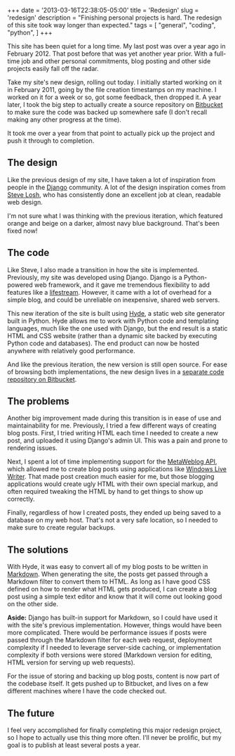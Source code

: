 +++
date = '2013-03-16T22:38:05-05:00'
title = 'Redesign'
slug = 'redesign'
description = "Finishing personal projects is hard. The redesign of this site took way longer than expected."
tags = [
    "general",
    "coding",
    "python",
]
+++

This site has been quiet for a long time.  My last post was over a year ago in February 2012.  That post before that was yet another year prior.  With a full-time job and other personal commitments, blog posting and other side projects easily fall off the radar.

Take my site's new design, rolling out today.  I initially started working on it in February 2011, going by the file creation timestamps on my machine.  I worked on it for a week or so, got some feedback, then dropped it.  A year later, I took the big step to actually create a source repository on [Bitbucket](https://bitbucket.org/) to make sure the code was backed up somewhere safe (I don't recall making any other progress at the time).

It took me over a year from that point to actually pick up the project and push it through to completion.

The design
----------
Like the previous design of my site, I have taken a lot of inspiration from people in the [Django](http://www.djangoproject.com/) community.  A lot of the design inspiration comes from [Steve Losh](http://stevelosh.com/), who has consistently done an excellent job at clean, readable web design.

I'm not sure what I was thinking with the previous iteration, which featured orange and beige on a darker, almost navy blue background.  That's been fixed now!

The code
--------
Like Steve, I also made a transition in how the site is implemented.  Previously, my site was developed using Django.  Django is a Python-powered web framework, and it gave me tremendous flexibility to add features like a [lifestream](http://en.wikipedia.org/wiki/Lifestreaming).  However, it came with a lot of overhead for a simple blog, and could be unreliable on inexpensive, shared web servers.

This new iteration of the site is built using [Hyde](https://github.com/hyde/hyde), a static web site generator built in Python.  Hyde allows me to work with Python code and templating languages, much like the one used with Django, but the end result is a static HTML and CSS website (rather than a dynamic site backed by executing Python code and databases).  The end product can now be hosted anywhere with relatively good performance.

And like the previous iteration, the new version is still open source.  For ease of browsing both implementations, the new design lives in a [separate code repository on Bitbucket](https://bitbucket.org/dancarroll/dancarrollorg_hyde).

The problems
------------
Another big improvement made during this transition is in ease of use and maintainability for me.  Previously, I tried a few different ways of creating blog posts.  First, I tried writing HTML each time I needed to create a new post, and uploaded it using Django's admin UI.  This was a pain and prone to rendering issues.

Next, I spent a lot of time implementing support for the [MetaWeblog API](http://en.wikipedia.org/wiki/MetaWeblog), which allowed me to create blog posts using applications like [Windows Live Writer](http://en.wikipedia.org/wiki/Windows_Live_Writer). That made post creation much easier for me, but those blogging applications would create ugly HTML with their own special markup, and often required tweaking the HTML by hand to get things to show up correctly.

Finally, regardless of how I created posts, they ended up being saved to a database on my web host. That's not a very safe location, so I needed to make sure to create regular backups.

The solutions
-------------
With Hyde, it was easy to convert all of my blog posts to be written in [Markdown](http://en.wikipedia.org/wiki/Markdown).  When generating the site, the posts get passed through a Markdown filter to convert them to HTML.  As long as I have good CSS defined on how to render what HTML gets produced, I can create a blog post using a simple text editor and know that it will come out looking good on the other side.

**Aside:** Django has built-in support for Markdown, so I could have used it with the site's previous implementation.  However, things would have been more complicated.  There would be performance issues if posts were passed through the Markdown filter for each web request, deployment complexity if I needed to leverage server-side caching, or implementation complexity if both versions were stored (Markdown version for editing, HTML version for serving up web requests).

For the issue of storing and backing up blog posts, content is now part of the codebase itself.  It gets pushed up to Bitbucket, and lives on a few different machines where I have the code checked out.

The future
----------
I feel very accomplished for finally completing this major redesign project, so I hope to actually use this thing more often.  I'll never be prolific, but my goal is to publish at least several posts a year.
